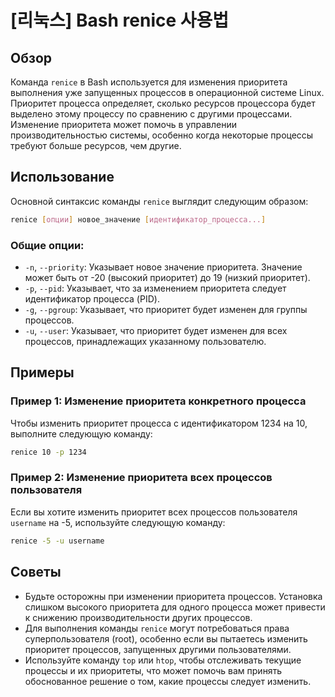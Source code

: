 # [리눅스] Bash renice 사용법

## Обзор
Команда `renice` в Bash используется для изменения приоритета выполнения уже запущенных процессов в операционной системе Linux. Приоритет процесса определяет, сколько ресурсов процессора будет выделено этому процессу по сравнению с другими процессами. Изменение приоритета может помочь в управлении производительностью системы, особенно когда некоторые процессы требуют больше ресурсов, чем другие.

## Использование
Основной синтаксис команды `renice` выглядит следующим образом:

```bash
renice [опции] новое_значение [идентификатор_процесса...]
```

### Общие опции:
- `-n`, `--priority`: Указывает новое значение приоритета. Значение может быть от -20 (высокий приоритет) до 19 (низкий приоритет).
- `-p`, `--pid`: Указывает, что за изменением приоритета следует идентификатор процесса (PID).
- `-g`, `--pgroup`: Указывает, что приоритет будет изменен для группы процессов.
- `-u`, `--user`: Указывает, что приоритет будет изменен для всех процессов, принадлежащих указанному пользователю.

## Примеры
### Пример 1: Изменение приоритета конкретного процесса
Чтобы изменить приоритет процесса с идентификатором 1234 на 10, выполните следующую команду:

```bash
renice 10 -p 1234
```

### Пример 2: Изменение приоритета всех процессов пользователя
Если вы хотите изменить приоритет всех процессов пользователя `username` на -5, используйте следующую команду:

```bash
renice -5 -u username
```

## Советы
- Будьте осторожны при изменении приоритета процессов. Установка слишком высокого приоритета для одного процесса может привести к снижению производительности других процессов.
- Для выполнения команды `renice` могут потребоваться права суперпользователя (root), особенно если вы пытаетесь изменить приоритет процессов, запущенных другими пользователями.
- Используйте команду `top` или `htop`, чтобы отслеживать текущие процессы и их приоритеты, что может помочь вам принять обоснованное решение о том, какие процессы следует изменить.